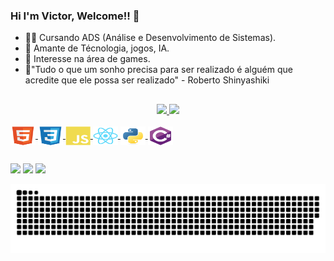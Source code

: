 ### Hi I'm Victor, Welcome!! 👋

- 👨‍💻 Cursando ADS (Análise e Desenvolvimento de Sistemas).
- 🥰 Amante de Técnologia, jogos, IA.
- 👾 Interesse na área de games.
- 💭"Tudo o que um sonho precisa para ser realizado é alguém que acredite que ele possa ser realizado" - Roberto Shinyashiki

##

<div align="center">
  <a href="https://github.com/viictorpaiva">
  <img height="140em" src="https://github-readme-stats.vercel.app/api?username=viictorpaiva&show_icons=true&theme=tokyonight&include_all_commits=true&count_private=true"/>
  <img height="140em" src="https://github-readme-stats.vercel.app/api/top-langs/?username=viictorpaiva&layout=compact&langs_count=7&theme=tokyonight"/>
</div>
  
  <div style="display: inline_block"><br>
  <img align="center" alt="Victor-HTML" height="30" width="40" src="https://raw.githubusercontent.com/devicons/devicon/master/icons/html5/html5-original.svg">
  <img align="center" alt="Victor-CSS" height="30" width="40" src="https://raw.githubusercontent.com/devicons/devicon/master/icons/css3/css3-original.svg">
  <img align="center" alt="Victor-Js" height="30" width="40" src="https://raw.githubusercontent.com/devicons/devicon/master/icons/javascript/javascript-plain.svg">
  <img align="center" alt="Victor-React" height="30" width="40" src="https://raw.githubusercontent.com/devicons/devicon/master/icons/react/react-original.svg">
  <img align="center" alt="Victor-Python" height="30" width="40" src="https://raw.githubusercontent.com/devicons/devicon/master/icons/python/python-original.svg">
  <img align="center" alt="Victor-Csharp" height="30" width="40" src="https://raw.githubusercontent.com/devicons/devicon/master/icons/csharp/csharp-original.svg">
  </div>
  
  ##
  
<div>
  <a href="https://instagram.com/ovictorpaiva" target="_blank"><img src="https://img.shields.io/badge/-Instagram-%23E4405F?style=for-the-badge&logo=instagram&logoColor=white" target="_blank"></a>
  <a href="https://www.linkedin.com/in/ovictorpaiva-45875016a" target="_blank"><img src="https://img.shields.io/badge/-LinkedIn-%230077B5?style=for-the-badge&logo=linkedin&logoColor=white" target="_blank"></a> 
   <a href = "mailto:victor.eagpaiva@gmail.com"><img src="https://img.shields.io/badge/-Gmail-%23333?style=for-the-badge&logo=gmail&logoColor=white" target="_blank"></a>
 
  ![Snake animation](https://github.com/viictorpaiva/viictorpaiva/blob/output/github-contribution-grid-snake.svg)
 
</div>
